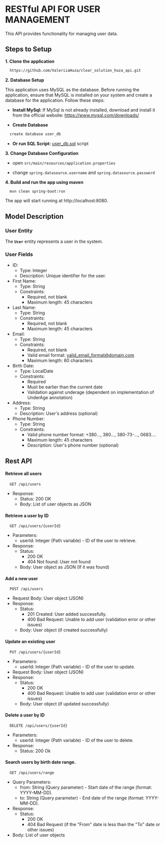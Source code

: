 
# RESTful API FOR USER MANAGEMENT

This API provides functionality for managing user data.


## Steps to Setup

**1. Clone the application**

```bash
  https://github.com/ValeriiaHuza/clear_solution_huza_api.git
```

**2. Database Setup**

This application uses MySQL as the database. Before running the application, ensure that MySQL is installed on your system and create a database for the application. Follow these steps:

- **Install MySql:** If MySql is not already installed, download and install it from the official website: https://www.mysql.com/downloads/

- **Create Database**

```bash
  create database user_db
```

- **Or run SQL Script:** [user_db.sql](https://github.com/ValeriiaHuza/clear_solution_huza_api/blob/main/user_db.sql) script

**3. Change Database Configuration**

- open `src/main/resources/application.properties`

- change `spring.datasource.username` and `spring.datasource.password`

**4. Build and run the app using maven**

```bash
  mvn clean spring-boot:run
```

The app will start running at http://localhost:8080.

## Model Description

### User Entity

The **`User`** entity represents a user in the system.

### User Fields

- ID:
   - Type: Integer
   - Description: Unique identifier for the user.
- First Name:
   - Type: String
   - Constraints:
       - Required, not blank
       - Maximum length: 45 characters
- Last Name:
    - Type: String
    - Constraints:
        - Required, not blank
        - Maximum length: 45 characters
- Email:
    - Type: String
    - Constraints:
        - Required, not blank
        - Valid email format: valid_email_format@domain.com
        - Maximum length: 60 characters
- Birth Date:
    - Type: LocalDate
    - Constraints:
        - Required
        - Must be earlier than the current date
        - Validation against underage (dependent on implementation of UnderAge annotation)
- Address:
    - Type: String
    - Description: User's address (optional)
- Phone Number:
    - Type: String
    - Constraints:
         - Valid phone number format: +380..., 380..., 380-73-..., 0683....
         - Maximum length: 45 characters
         - Description: User's phone number (optional)

## Rest API

#### Retrieve all users

```http
  GET /api/users
```

- Response:
   - Status: 200 OK
   - Body: List of user objects as JSON

#### Retrieve a user by ID

```http
  GET /api/users/{userId}
```

- Parameters:
  - userId: Integer (Path variable) - ID of the user to retrieve.
- Response:
   - Status: 
       - 200 OK
       - 404 Not found: User not found
   - Body: User object as JSON (If it was found)

#### Add a new user

```http
  POST /api/users
```

- Request Body: User object (JSON)
- Response:
   - Status:
       - 201 Created: User added successfully.
       - 400 Bad Request: Unable to add user (validation error or other issues)
    - Body: User object (if created successfully)

#### Update an existing user

```http
  PUT /api/users/{userId}
```

- Parameters:
   - userId: Integer (Path variable) - ID of the user to update.
- Request Body: User object (JSON)
- Response:
    - Status: 
        - 200 OK
        - 400 Bad Request: Unable to add user (validation error or other issues)
    - Body: User object (if updated  successfully)

#### Delete a user by ID

```http
  DELETE /api/users/{userId}
```

- Parameters:
   - userId: Integer (Path variable) - ID of the user to delete.
- Response:
   - Status: 200 Ok

#### Search users by birth date range.

```http
  GET /api/users/range
```

- Query Parameters:
    - from: String (Query parameter) - Start date of the range (format: YYYY-MM-DD).
    - to: String (Query parameter) - End date of the range (format: YYYY-MM-DD).
- Response:
    - Status:
      -  200 OK
      -  404 Bad Request (if the "From" date is less than the "To" date or other issues)
- Body: List of user objects
